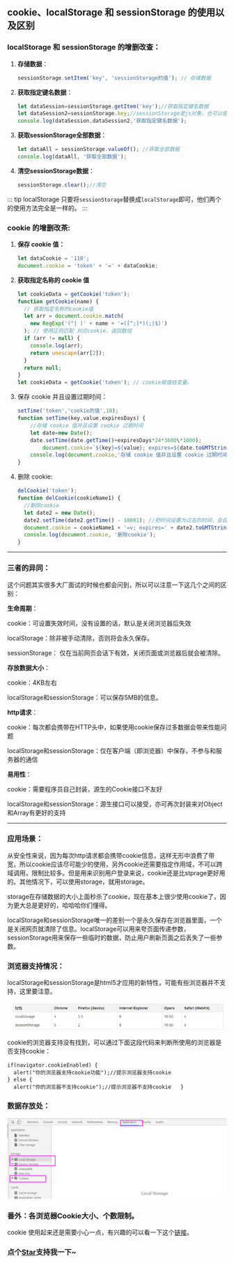 ## cookie、localStorage 和 sessionStorage 的使用以及区别

### localStorage 和 sessionStorage 的增删改查：

1. **存储数据**：

   ```js
   sessionStorage.setItem('key', 'sessionStorage的值'); // 存储数据
   ```
2. **获取指定键名数据**：

    ```js
    let dataSession=sessionStorage.getItem('key');//获取指定键名数据
    let dataSession2=sessionStorage.key;//sessionStorage是js对象，也可以使用key的方式来获取值
    console.log(dataSession,dataSession2,'获取指定键名数据');
    ```

3. **获取sessionStorage全部数据**：

    ```js
    let dataAll = sessionStorage.valueOf(); //获取全部数据
    console.log(dataAll, '获取全部数据');
    ```

4. **清空sessionStorage数据**： 

    ```js
    sessionStorage.clear();//清空
    ```

::: tip localStorage
只要将`sessionStorage`替换成`localStorage`即可，他们两个的使用方法完全是一样的。
:::

### cookie 的增删改茶:

1. **保存 cookie 值：**

   ```js
   let dataCookie = '110';
   document.cookie = 'token' + '=' + dataCookie;
   ```

2. **获取指定名称的 cookie 值**

   ```js
   let cookieData = getCookie('token');
   function getCookie(name) {
     // 获取指定名称的cookie值
     let arr = document.cookie.match(
       new RegExp('(^| )' + name + '=([^;]*)(;|$)')
     ); // 使用正则匹配 对应cookie，返回数组
     if (arr != null) {
       console.log(arr);
       return unescape(arr[2]);
     }
     return null;
   }
   let cookieData = getCookie('token'); // cookie赋值给变量。
   ```

3. 保存 cookie 并且设置过期时间：

   ```js
   setTime('token','cookie的值',10);
   function setTime(key,value,expiresDays) {
       //存储 cookie 值并且设置 cookie 过期时间
       let date=new Date();
       date.setTime(date.getTime()+expiresDays*24*3600\*1000);
           document.cookie=`${key}=${value}; expires=${date.toGMTString()}`;
       console.log(document.cookie,'存储 cookie 值并且设置 cookie 过期时间');
   }
   ```

4. 删除 cookie:

   ```js
   delCookie('token');
   function delCookie(cookieName1) {
     //删除cookie
     let date2 = new Date();
     date2.setTime(date2.getTime() - 10001); //把时间设置为过去的时间，会自动删除
     document.cookie = cookieName1 + '=v; expires=' + date2.toGMTString();
     console.log(document.cookie, '删除cookie');
   }
   ```

---

### 三者的异同：

这个问题其实很多大厂面试的时候也都会问到，所以可以注意一下这几个之间的区别：

**生命周期**：

cookie：可设置失效时间，没有设置的话，默认是关闭浏览器后失效

localStorage：除非被手动清除，否则将会永久保存。

sessionStorage： 仅在当前网页会话下有效，关闭页面或浏览器后就会被清除。

**存放数据大小**：

cookie：4KB左右

localStorage和sessionStorage：可以保存5MB的信息。

**http请求**：

cookie：每次都会携带在HTTP头中，如果使用cookie保存过多数据会带来性能问题

localStorage和sessionStorage：仅在客户端（即浏览器）中保存，不参与和服务器的通信

**易用性**：

cookie：需要程序员自己封装，源生的Cookie接口不友好

localStorage和sessionStorage：源生接口可以接受，亦可再次封装来对Object和Array有更好的支持

---

### 应用场景：

从安全性来说，因为每次http请求都会携带cookie信息，这样无形中浪费了带宽，所以cookie应该尽可能少的使用，另外cookie还需要指定作用域，不可以跨域调用，限制比较多。但是用来识别用户登录来说，cookie还是比stprage更好用的。其他情况下，可以使用storage，就用storage。

storage在存储数据的大小上面秒杀了cookie，现在基本上很少使用cookie了，因为更大总是更好的，哈哈哈你们懂得。

localStorage和sessionStorage唯一的差别一个是永久保存在浏览器里面，一个是关闭网页就清除了信息。localStorage可以用来夸页面传递参数，sessionStorage用来保存一些临时的数据，防止用户刷新页面之后丢失了一些参数。


### 浏览器支持情况：

localStorage和sessionStorage是html5才应用的新特性，可能有些浏览器并不支持，这里要注意。

![](https://github.com/OBKoro1/articleImg_src/blob/master/juejin/15ff2d54764e53af?raw=true)

cookie的浏览器支持没有找到，可以通过下面这段代码来判断所使用的浏览器是否支持cookie：

    if(navigator.cookieEnabled) {
      alert("你的浏览器支持cookie功能");//提示浏览器支持cookie  
    } else {
      alert("你的浏览器不支持cookie");//提示浏览器不支持cookie   }

### 数据存放处：

![Cookie、localStorage、sessionStorage数据存放处](https://github.com/OBKoro1/articleImg_src/blob/master/juejin/15ff2f727028f37b?raw=true)


### 番外：各浏览器Cookie大小、个数限制。

cookie 使用起来还是需要小心一点，有兴趣的可以看一下这个[链接](https://www.cnblogs.com/henryhappier/archive/2011/03/03/1969564.html)。
<!-- 特殊字符串：用于修改/删除markdown的结尾提示语-OBKoro1 -->
### 点个[Star](https://github.com/OBKoro1/web_accumulate)支持我一下~

<!-- '特殊字符串：用于删除编译后的issue组件-OBKoro1 -->
<!-- more -->
<comment-comment/>
